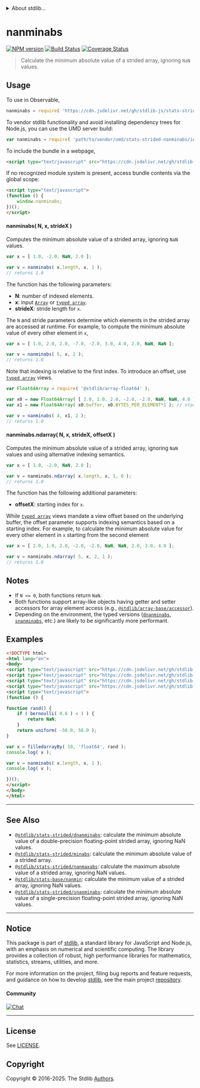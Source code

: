 <!--

@license Apache-2.0

Copyright (c) 2020 The Stdlib Authors.

Licensed under the Apache License, Version 2.0 (the "License");
you may not use this file except in compliance with the License.
You may obtain a copy of the License at

   http://www.apache.org/licenses/LICENSE-2.0

Unless required by applicable law or agreed to in writing, software
distributed under the License is distributed on an "AS IS" BASIS,
WITHOUT WARRANTIES OR CONDITIONS OF ANY KIND, either express or implied.
See the License for the specific language governing permissions and
limitations under the License.

-->


<details>
  <summary>
    About stdlib...
  </summary>
  <p>We believe in a future in which the web is a preferred environment for numerical computation. To help realize this future, we've built stdlib. stdlib is a standard library, with an emphasis on numerical and scientific computation, written in JavaScript (and C) for execution in browsers and in Node.js.</p>
  <p>The library is fully decomposable, being architected in such a way that you can swap out and mix and match APIs and functionality to cater to your exact preferences and use cases.</p>
  <p>When you use stdlib, you can be absolutely certain that you are using the most thorough, rigorous, well-written, studied, documented, tested, measured, and high-quality code out there.</p>
  <p>To join us in bringing numerical computing to the web, get started by checking us out on <a href="https://github.com/stdlib-js/stdlib">GitHub</a>, and please consider <a href="https://opencollective.com/stdlib">financially supporting stdlib</a>. We greatly appreciate your continued support!</p>
</details>

# nanminabs

[![NPM version][npm-image]][npm-url] [![Build Status][test-image]][test-url] [![Coverage Status][coverage-image]][coverage-url] <!-- [![dependencies][dependencies-image]][dependencies-url] -->

> Calculate the minimum absolute value of a strided array, ignoring `NaN` values.

<section class="intro">

</section>

<!-- /.intro -->



<section class="usage">

## Usage

To use in Observable,

```javascript
nanminabs = require( 'https://cdn.jsdelivr.net/gh/stdlib-js/stats-strided-nanminabs@umd/browser.js' )
```

To vendor stdlib functionality and avoid installing dependency trees for Node.js, you can use the UMD server build:

```javascript
var nanminabs = require( 'path/to/vendor/umd/stats-strided-nanminabs/index.js' )
```

To include the bundle in a webpage,

```html
<script type="text/javascript" src="https://cdn.jsdelivr.net/gh/stdlib-js/stats-strided-nanminabs@umd/browser.js"></script>
```

If no recognized module system is present, access bundle contents via the global scope:

```html
<script type="text/javascript">
(function () {
    window.nanminabs;
})();
</script>
```

#### nanminabs( N, x, strideX )

Computes the minimum absolute value of a strided array, ignoring `NaN` values.

```javascript
var x = [ 1.0, -2.0, NaN, 2.0 ];

var v = nanminabs( x.length, x, 1 );
// returns 1.0
```

The function has the following parameters:

-   **N**: number of indexed elements.
-   **x**: input [`Array`][mdn-array] or [`typed array`][mdn-typed-array].
-   **strideX**: stride length for `x`.

The `N` and stride parameters determine which elements in the strided array are accessed at runtime. For example, to compute the minimum absolute value of every other element in `x`,

```javascript
var x = [ 1.0, 2.0, 2.0, -7.0, -2.0, 3.0, 4.0, 2.0, NaN, NaN ];

var v = nanminabs( 5, x, 2 );
// returns 1.0
```

Note that indexing is relative to the first index. To introduce an offset, use [`typed array`][mdn-typed-array] views.

<!-- eslint-disable stdlib/capitalized-comments -->

```javascript
var Float64Array = require( '@stdlib/array-float64' );

var x0 = new Float64Array( [ 2.0, 1.0, 2.0, -2.0, -2.0, NaN, NaN, 4.0 ] );
var x1 = new Float64Array( x0.buffer, x0.BYTES_PER_ELEMENT*1 ); // start at 2nd element

var v = nanminabs( 4, x1, 2 );
// returns 1.0
```

#### nanminabs.ndarray( N, x, strideX, offsetX )

Computes the minimum absolute value of a strided array, ignoring `NaN` values and using alternative indexing semantics.

```javascript
var x = [ 1.0, -2.0, NaN, 2.0 ];

var v = nanminabs.ndarray( x.length, x, 1, 0 );
// returns 1.0
```

The function has the following additional parameters:

-   **offsetX**: starting index for `x`.

While [`typed array`][mdn-typed-array] views mandate a view offset based on the underlying buffer, the offset parameter supports indexing semantics based on a starting index. For example, to calculate the minimum absolute value for every other element in `x` starting from the second element

```javascript
var x = [ 2.0, 1.0, 2.0, -2.0, -2.0, NaN, NaN, 2.0, 3.0, 4.0 ];

var v = nanminabs.ndarray( 5, x, 2, 1 );
// returns 1.0
```

</section>

<!-- /.usage -->

<section class="notes">

## Notes

-   If `N <= 0`, both functions return `NaN`.
-   Both functions support array-like objects having getter and setter accessors for array element access (e.g., [`@stdlib/array-base/accessor`][@stdlib/array/base/accessor]).
-   Depending on the environment, the typed versions ([`dnanminabs`][@stdlib/stats/strided/dnanminabs], [`snanminabs`][@stdlib/stats/strided/snanminabs], etc.) are likely to be significantly more performant.

</section>

<!-- /.notes -->

<section class="examples">

## Examples

<!-- eslint no-undef: "error" -->

```html
<!DOCTYPE html>
<html lang="en">
<body>
<script type="text/javascript" src="https://cdn.jsdelivr.net/gh/stdlib-js/random-base-uniform@umd/browser.js"></script>
<script type="text/javascript" src="https://cdn.jsdelivr.net/gh/stdlib-js/array-filled-by@umd/browser.js"></script>
<script type="text/javascript" src="https://cdn.jsdelivr.net/gh/stdlib-js/random-base-bernoulli@umd/browser.js"></script>
<script type="text/javascript" src="https://cdn.jsdelivr.net/gh/stdlib-js/stats-strided-nanminabs@umd/browser.js"></script>
<script type="text/javascript">
(function () {

function rand() {
    if ( bernoulli( 0.8 ) < 1 ) {
        return NaN;
    }
    return uniform( -50.0, 50.0 );
}

var x = filledarrayBy( 10, 'float64', rand );
console.log( x );

var v = nanminabs( x.length, x, 1 );
console.log( v );

})();
</script>
</body>
</html>
```

</section>

<!-- /.examples -->

<!-- Section for related `stdlib` packages. Do not manually edit this section, as it is automatically populated. -->

<section class="related">

* * *

## See Also

-   <span class="package-name">[`@stdlib/stats-strided/dnanminabs`][@stdlib/stats/strided/dnanminabs]</span><span class="delimiter">: </span><span class="description">calculate the minimum absolute value of a double-precision floating-point strided array, ignoring NaN values.</span>
-   <span class="package-name">[`@stdlib/stats-strided/minabs`][@stdlib/stats/strided/minabs]</span><span class="delimiter">: </span><span class="description">calculate the minimum absolute value of a strided array.</span>
-   <span class="package-name">[`@stdlib/stats-strided/nanmaxabs`][@stdlib/stats/strided/nanmaxabs]</span><span class="delimiter">: </span><span class="description">calculate the maximum absolute value of a strided array, ignoring NaN values.</span>
-   <span class="package-name">[`@stdlib/stats-base/nanmin`][@stdlib/stats/base/nanmin]</span><span class="delimiter">: </span><span class="description">calculate the minimum value of a strided array, ignoring NaN values.</span>
-   <span class="package-name">[`@stdlib/stats-strided/snanminabs`][@stdlib/stats/strided/snanminabs]</span><span class="delimiter">: </span><span class="description">calculate the minimum absolute value of a single-precision floating-point strided array, ignoring NaN values.</span>

</section>

<!-- /.related -->

<!-- Section for all links. Make sure to keep an empty line after the `section` element and another before the `/section` close. -->


<section class="main-repo" >

* * *

## Notice

This package is part of [stdlib][stdlib], a standard library for JavaScript and Node.js, with an emphasis on numerical and scientific computing. The library provides a collection of robust, high performance libraries for mathematics, statistics, streams, utilities, and more.

For more information on the project, filing bug reports and feature requests, and guidance on how to develop [stdlib][stdlib], see the main project [repository][stdlib].

#### Community

[![Chat][chat-image]][chat-url]

---

## License

See [LICENSE][stdlib-license].


## Copyright

Copyright &copy; 2016-2025. The Stdlib [Authors][stdlib-authors].

</section>

<!-- /.stdlib -->

<!-- Section for all links. Make sure to keep an empty line after the `section` element and another before the `/section` close. -->

<section class="links">

[npm-image]: http://img.shields.io/npm/v/@stdlib/stats-strided-nanminabs.svg
[npm-url]: https://npmjs.org/package/@stdlib/stats-strided-nanminabs

[test-image]: https://github.com/stdlib-js/stats-strided-nanminabs/actions/workflows/test.yml/badge.svg?branch=main
[test-url]: https://github.com/stdlib-js/stats-strided-nanminabs/actions/workflows/test.yml?query=branch:main

[coverage-image]: https://img.shields.io/codecov/c/github/stdlib-js/stats-strided-nanminabs/main.svg
[coverage-url]: https://codecov.io/github/stdlib-js/stats-strided-nanminabs?branch=main

<!--

[dependencies-image]: https://img.shields.io/david/stdlib-js/stats-strided-nanminabs.svg
[dependencies-url]: https://david-dm.org/stdlib-js/stats-strided-nanminabs/main

-->

[chat-image]: https://img.shields.io/gitter/room/stdlib-js/stdlib.svg
[chat-url]: https://app.gitter.im/#/room/#stdlib-js_stdlib:gitter.im

[stdlib]: https://github.com/stdlib-js/stdlib

[stdlib-authors]: https://github.com/stdlib-js/stdlib/graphs/contributors

[umd]: https://github.com/umdjs/umd
[es-module]: https://developer.mozilla.org/en-US/docs/Web/JavaScript/Guide/Modules

[deno-url]: https://github.com/stdlib-js/stats-strided-nanminabs/tree/deno
[deno-readme]: https://github.com/stdlib-js/stats-strided-nanminabs/blob/deno/README.md
[umd-url]: https://github.com/stdlib-js/stats-strided-nanminabs/tree/umd
[umd-readme]: https://github.com/stdlib-js/stats-strided-nanminabs/blob/umd/README.md
[esm-url]: https://github.com/stdlib-js/stats-strided-nanminabs/tree/esm
[esm-readme]: https://github.com/stdlib-js/stats-strided-nanminabs/blob/esm/README.md
[branches-url]: https://github.com/stdlib-js/stats-strided-nanminabs/blob/main/branches.md

[stdlib-license]: https://raw.githubusercontent.com/stdlib-js/stats-strided-nanminabs/main/LICENSE

[mdn-array]: https://developer.mozilla.org/en-US/docs/Web/JavaScript/Reference/Global_Objects/Array

[@stdlib/array/base/accessor]: https://github.com/stdlib-js/array-base-accessor/tree/umd

[mdn-typed-array]: https://developer.mozilla.org/en-US/docs/Web/JavaScript/Reference/Global_Objects/TypedArray

<!-- <related-links> -->

[@stdlib/stats/strided/dnanminabs]: https://github.com/stdlib-js/stats-strided-dnanminabs/tree/umd

[@stdlib/stats/strided/minabs]: https://github.com/stdlib-js/stats-strided-minabs/tree/umd

[@stdlib/stats/strided/nanmaxabs]: https://github.com/stdlib-js/stats-strided-nanmaxabs/tree/umd

[@stdlib/stats/base/nanmin]: https://github.com/stdlib-js/stats-base-nanmin/tree/umd

[@stdlib/stats/strided/snanminabs]: https://github.com/stdlib-js/stats-strided-snanminabs/tree/umd

<!-- </related-links> -->

</section>

<!-- /.links -->
